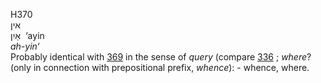 H370  
אין  
אַיִן ‎ ‘ayin  
*ah-yin‘*  
Probably identical with [369](h0369) in the sense of *query* (compare
[336](h0336) ; *where*? (only in connection with prepositional prefix,
*whence*): - whence, where.  
